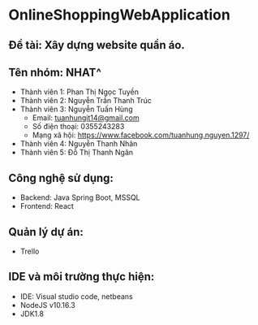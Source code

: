 # OnlineShoppingWebApplication
## Đề tài: Xây dựng website quần áo.
## Tên nhóm: NHAT^
 - Thành viên 1: Phan Thị Ngọc Tuyền
 - Thành viên 2: Nguyễn Trần Thanh Trúc
 - Thành viên 3: Nguyễn Tuấn Hùng
      - Email: tuanhungit14@gmail.com
      - Số điện thoại: 0355243283
      - Mạng xã hội: https://www.facebook.com/tuanhung.nguyen.1297/
 - Thành viên 4: Nguyễn Thanh Nhân
 - Thành viên 5: Đỗ Thị Thanh Ngân
## Công nghệ sử dụng:
- Backend: Java Spring Boot, MSSQL
- Frontend: React
## Quản lý dự án:
 - Trello
## IDE và môi trường thực hiện:
  - IDE: Visual studio code, netbeans
  - NodeJS v10.16.3
  - JDK1.8
 
